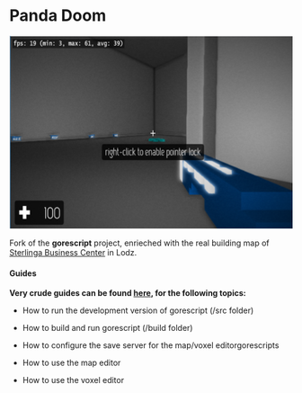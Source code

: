 Panda Doom
==========

![Preview](https://raw.githubusercontent.com/wasztemborski/gorescript/master/preview/preview.png)

Fork of the **gorescript** project, enrieched with the real building map of  [Sterlinga Business Center](https://goo.gl/maps/hCiS2aXbPN68dv8q6) in Lodz.


#### Guides

**Very crude guides can be found [here](https://github.com/timeinvariant/gorescript/wiki), for the following topics:**

* How to run the development version of gorescript (/src folder)

* How to build and run gorescript (/build folder)

* How to configure the save server for the map/voxel editorgorescripts

* How to use the map editor

* How to use the voxel editor
